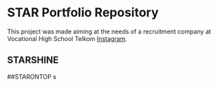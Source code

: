 # STAR Portfolio Repository

This project was made aiming at the needs of a recruitment company at Vocational High School Telkom [Instagram](https://github.com/facebook/create-react-app).

## STARSHINE

##STARONTOP
s
